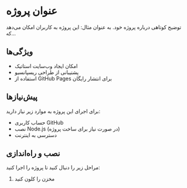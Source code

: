 # عنوان پروژه

توضیح کوتاهی درباره پروژه خود. به عنوان مثال: این پروژه به کاربران امکان می‌دهد که...

## ویژگی‌ها
- امکان ایجاد وب‌سایت استاتیک
- پشتیبانی از طراحی ریسپانسیو
- استفاده از GitHub Pages برای انتشار رایگان

## پیش‌نیازها
برای اجرای این پروژه به موارد زیر نیاز دارید:
- حساب کاربری GitHub
- نصب Node.js (در صورت نیاز برای ساخت پروژه)
- دسترسی به اینترنت

## نصب و راه‌اندازی
مراحل زیر را دنبال کنید تا پروژه را اجرا کنید:

1. مخزن را کلون کنید
